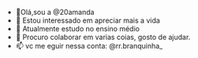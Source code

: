 - 👋Olá,sou a @20amanda
- 👀 Estou interessado em apreciar mais a vida
- 🌱  Atualmente estudo no ensino médio
- 💞️ Procuro colaborar em varias coias, gosto de ajudar.
- 📫 vc me eguir nessa conta: @rr.branquinha_


<!---
20amanda/20amanda é um repositório ✨ especial ✨ porque seu `README.md` (este arquivo) aparece no seu perfil do GitHub.
Você pode clicar no link Visualizar para ver suas alterações.
--->
